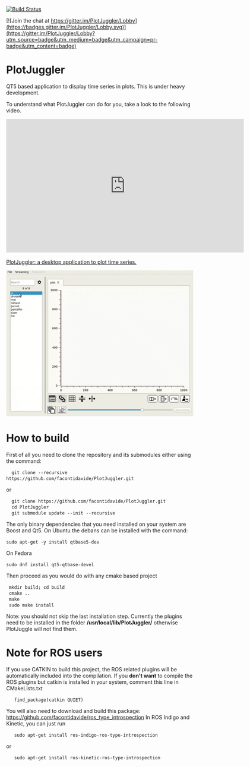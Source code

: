 [![Build Status](https://travis-ci.org/facontidavide/PlotJuggler.svg?branch=master)](https://travis-ci.org/facontidavide/PlotJuggler)

[![Join the chat at https://gitter.im/PlotJuggler/Lobby](https://badges.gitter.im/PlotJuggler/Lobby.svg)](https://gitter.im/PlotJuggler/Lobby?utm_source=badge&utm_medium=badge&utm_campaign=pr-badge&utm_content=badge)

# PlotJuggler

QT5 based application to display time series in plots. This is under heavy development. 

To understand what PlotJuggler can do for you, take a look to the following video.

<iframe src="https://player.vimeo.com/video/174120477" width="640" height="360" frameborder="0" webkitallowfullscreen mozallowfullscreen allowfullscreen></iframe> <p><a href="https://vimeo.com/174120477">PlotJuggler: a desktop application to plot time series.</a></p>

![PlotJuggler](/PlotJuggler.gif)

# How to build

First of all you need to clone the repository and its submodules either using the command:

      git clone --recursive https://github.com/facontidavide/PlotJuggler.git

or

      git clone https://github.com/facontidavide/PlotJuggler.git
      cd PlotJuggler
      git submodule update --init --recursive


The only binary dependencies that you need installed on your system are Boost and Qt5. On Ubuntu the debans can be installed with the command:

    sudo apt-get -y install qtbase5-dev 
    
On Fedora

    sudo dnf install qt5-qtbase-devel
    
Then proceed as you would do with any cmake based project

     mkdir build; cd build
     cmake ..
     make
     sudo make install
 
 Note: you should not skip the last installation step. Currently the plugins need to be installed in the folder __/usr/local/lib/PlotJuggler/__ otherwise PlotJuggle will not find them.
 
# Note for ROS users
 
If you use CATKIN to build this project, the ROS related plugins will be automatically included into the compilation.
If you __don't want__ to compile the ROS plugins but catkin is installed in your system,  comment this line in CMakeLists.txt

       find_package(catkin QUIET)

You will also need to download and build this package: https://github.com/facontidavide/ros_type_introspection 
In ROS Indigo and Kinetic, you can just run

       sudo apt-get install ros-indigo-ros-type-introspection
or

       sudo apt-get install ros-kinetic-ros-type-introspection

